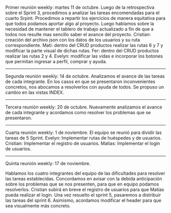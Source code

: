 
Primer reunión weekly: martes 11 de octubre.
Luego de la retrospectiva sobre el Sprint 3, procedimos a analizar las tareas encomendadas para el cuarto Srpint. 
Procedimos a repartir los ejercicios de manera equitativa para que todos podamos aportar algo al proyecto.
Luego hablamos sobre la necesidad de mantener el tablero de trabajo actualizado a fin de que a todos nos resulte mas sencillo saber el avance del proyecto.
Cristian: creación del archivo json con los datos de los usuarios y su ruta correspondiente.
Mati: dentro del CRUD productos realizar las rutas 6 y 7 y modificar la parte visual de dichas rutas.
Fer: dentro del CRUD productos realizar las rutas 2 y 4.
Evelyn: modificar las vidas e incorporar los botones que permitan ingresar a perfil, comprar y ayuda.

---------------------------------------------------------------------------------------------------------


Segunda reunión weekly: 14 de octubre.
Analizamos el avance de las tareas de cada integrante.
En los casos en que se presentaron inconvenientes concretos, nos abocamos a resolverlos con ayuda de todos.
Se propuso un cambio en las vistas INDEX.


--------------------------------------------------------------------------------------------------------

Tercera reunión weekly: 20 de octubre.
Nuevamente analizamos el avance de cada integrante y acordamos como resolver los problemas que se presentaron.


--------------------------------------------------------------------------------------------------------

Cuarta reunión weekly: 1 de noviembre.
El equipo se reunió para dividir las tareas de 5 Sprint.
Evelyn: Implementar rutas de huéspedes y de usuarios.
Cristian: Implementar el registro de usuarios.
Matias: Implementar el login de usuarios.

--------------------------------------------------------------------------------------------------------

Quinta reunión weekly: 17 de noviembre.

Hablamos los cuatro integrantes del equipo de las dificultades para resolver las tareas establecidas. 
Concordamos en avisar con la debida anticipación sobre los problemas que se nos presenten, para que en equipo podamos resolverlos.
Cristian subirá en breve el registro de usuarios para que Matías pueda realizar el login.
Una vez resuelto el sprint 5, pasaremos a distribuir las tareas del sprint 6. 
Asimismo, acordamos modificar el header para que sea visualmente más concreto. 